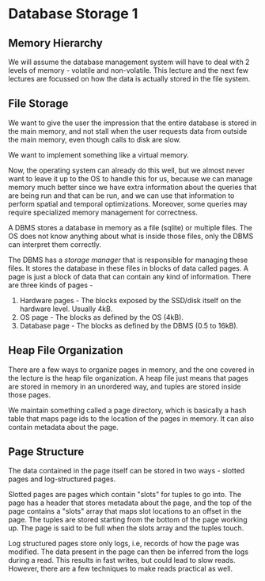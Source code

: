 # Database Storage 1

## Memory Hierarchy
We will assume the database management system will have to deal 
with 2 levels of memory - volatile and non-volatile. This 
lecture and the next few lectures are focussed on how the 
data is actually stored in the file system.

## File Storage
We want to give the user the impression that the entire database is stored in
the main memory, and not stall when the user requests data from outside the 
main memory, even though calls to disk are slow.

We want to implement something like a virtual memory.

Now, the operating system can already do this well, but we almost never want to
leave it up to the OS to handle this for us, because we can manage memory 
much better since we have extra information about the queries that are being run
and that can be run, and we can use that information to perform spatial and 
temporal optimizations. Moreover, some queries may require specialized memory 
management for correctness.

A DBMS stores a database in memory as a file (sqlite) or multiple files.
The OS does not know anything about what is inside those files, only the DBMS 
can interpret them correctly.

The DBMS has a _storage manager_ that is responsible for managing these files.
It stores the database in these files in blocks of data called pages. A page is 
just a block of data that can contain any kind of information. There are three 
kinds of pages -

1. Hardware pages - The blocks exposed by the SSD/disk itself on the hardware level. Usually 4kB.
2. OS page - The blocks as defined by the OS (4kB).
3. Database page - The blocks as defined by the DBMS (0.5 to 16kB).

## Heap File Organization
There are a few ways to organize pages in memory, and the one covered in the lecture
is the heap file organization. A heap file just means that pages are stored in memory
in an unordered way, and tuples are stored inside those pages.

We maintain something called a page directory, which is basically a hash table that
maps page ids to the location of the pages in memory. It can also contain metadata
about the page.

## Page Structure
The data contained in the page itself can be stored in two ways - slotted pages 
and log-structured pages. 

Slotted pages are pages which contain "slots" for tuples to go into. The page has
a header that stores metadata about the page, and the top of the page contains a 
"slots" array that maps slot locations to an offset in the page. The tuples are 
stored starting from the bottom of the page working up. The page is said to be full
when the slots array and the tuples touch.

Log structured pages store only logs, i.e, records of how the page was modified.
The data present in the page can then be inferred from the logs during a read. 
This results in fast writes, but could lead to slow reads. However, there are a 
few techniques to make reads practical as well.